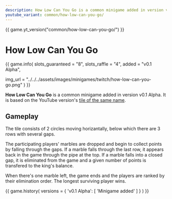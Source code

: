 ```yaml
---
description: How Low Can You Go is a common minigame added in version v0.1 Alpha. It is based on the YouTube version of the same name.
youtube_variant: common/how-low-can-you-go/
---
```


{{ game.yt_version("common/how-low-can-you-go/") }}

# How Low Can You Go

{{ game.info(
  slots_guaranteed = "8",
  slots_raffle     = "4",
  added            = "v0.1 Alpha",
  
  img_url = "../../../assets/images/minigames/twitch/how-low-can-you-go.png"
) }}

**How Low Can You Go** is a common minigame added in version v0.1 Alpha. It is based on the YouTube version's [tile of the same name](../../youtube-minigames/common/how-low-can-you-go.md).

## Gameplay

The tile consists of 2 circles moving horizantally, below which there are 3 rows with several gaps.

The participating players' marbles are dropped and begin to collect points by falling through the gaps. If a marble falls through the last row, it appears back in the game through the pipe at the top. If a marble falls into a closed gap, it is eliminated from the game and a given number of points is transfered to the king's balance.

When there's one marble left, the game ends and the players are ranked by their elimination order. The longest surviving player wins.

{{ game.history(
  versions = {
    'v0.1 Alpha': [
      'Minigame added'
    ]
  }
) }}